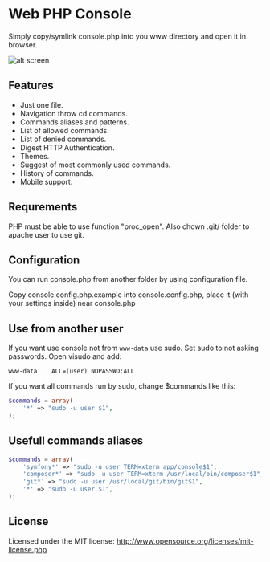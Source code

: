 Web PHP Console
================
Simply copy/symlink console.php into you www directory and open it in browser.

![alt screen](http://habrastorage.org/storage2/c0c/36c/430/c0c36c43093106d7d95d4b03e8b6dcb5.png)

Features
--------
* Just one file.
* Navigation throw cd commands.
* Commands aliases and patterns.
* List of allowed commands.
* List of denied commands.
* Digest HTTP Authentication.
* Themes.
* Suggest of most commonly used commands.
* History of commands.
* Mobile support.

Requrements
-----------
PHP must be able to use function "proc_open".
Also chown .git/ folder to apache user to use git.

Configuration
-------------
You can run console.php from another folder by using configuration file.

Copy console.config.php.example into console.config.php, place it (with your settings inside) near console.php

Use from another user
---------------------
If you want use console not from `www-data` use sudo.
Set sudo to not asking passwords. Open visudo and add:
```
www-data    ALL=(user) NOPASSWD:ALL
```
If you want all commands run by sudo, change $commands like this:
```php
$commands = array(
    '*' => "sudo -u user $1",
);
```

Usefull commands aliases
------------------------
```php
$commands = array(
    'symfony*' => "sudo -u user TERM=xterm app/console$1",
    'composer*' => "sudo -u user TERM=xterm /usr/local/bin/composer$1",
    'git*' => "sudo -u user /usr/local/git/bin/git$1",
    '*' => "sudo -u user $1",
);
```

License
-------
Licensed under the MIT license: http://www.opensource.org/licenses/mit-license.php
